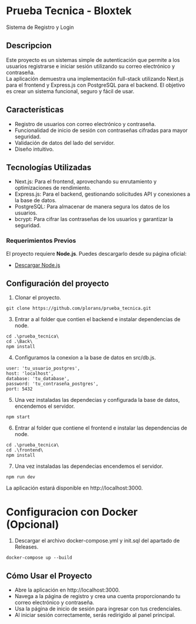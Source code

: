 # Prueba Tecnica - Bloxtek

Sistema de Registro y Login

## Descripcion

Este proyecto es un sistemas simple de autenticación que permite a los usuarios registrarse e iniciar sesión utilizando su correo electrónico y contraseña.  
La aplicación demuestra una implementación full-stack utilizando Next.js para el frontend y Express.js con PostgreSQL para el backend. 
El objetivo es crear un sistema funcional, seguro y fácil de usar.

## Características

- Registro de usuarios con correo electrónico y contraseña.
- Funcionalidad de inicio de sesión con contraseñas cifradas para mayor seguridad.
- Validación de datos del lado del servidor.
- Diseño intuitivo.

## Tecnologías Utilizadas

-  Next.js: Para el frontend, aprovechando su enrutamiento y optimizaciones de rendimiento.
-  Express.js: Para el backend, gestionando solicitudes API y conexiones a la base de datos.
-  PostgreSQL: Para almacenar de manera segura los datos de los usuarios.
-  bcrypt: Para cifrar las contraseñas de los usuarios y garantizar la seguridad.

### Requerimientos Previos

El proyecto requiere **Node.js**. Puedes descargarlo desde su página oficial:

- [Descargar Node.js](https://nodejs.org/)

## Configuración del proyecto
1. Clonar el proyecto.
```
git clone https://github.com/plorans/prueba_tecnica.git
```
3. Entrar a al folder que contien el backend e instalar dependencias de node.
```
cd .\prueba_tecnica\
cd .\Back\
npm install
```
4. Configuramos la conexion a la base de datos en src/db.js.
```
user: 'tu_usuario_postgres',
host: 'localhost',
database: 'tu_database',
password: 'tu_contraseña_postgres',
port: 5432
```
5. Una vez instaladas las dependecias y configurada la base de datos, encendemos el servidor.
```
npm start
```
6. Entrar al folder que contiene el frontend e instalar las dependencias de node.
```
cd .\prueba_tecnica\
cd .\frontend\
npm install
```
7. Una vez instaladas las dependecias encendemos el servidor.
```
npm run dev
```
La aplicación estará disponible en http://localhost:3000.

# Configuracion con Docker (Opcional)
1. Descargar el archivo docker-compose.yml y init.sql del apartado de Releases.

```
docker-compose up --build
```

## Cómo Usar el Proyecto

- Abre la aplicación en http://localhost:3000.
- Navega a la página de registro y crea una cuenta proporcionando tu correo electrónico y contraseña.
- Usa la página de inicio de sesión para ingresar con tus credenciales.
- Al iniciar sesión correctamente, serás redirigido al panel principal.
